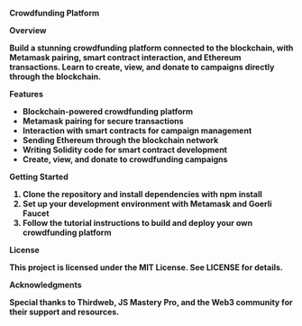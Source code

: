  
<b>Crowdfunding Platform

<b>Overview

Build a stunning crowdfunding platform connected to the blockchain, with Metamask pairing, smart contract interaction, and Ethereum transactions. Learn to create, view, and donate to campaigns directly through the blockchain.

<b>Features

- Blockchain-powered crowdfunding platform
- Metamask pairing for secure transactions
- Interaction with smart contracts for campaign management
- Sending Ethereum through the blockchain network
- Writing Solidity code for smart contract development
- Create, view, and donate to crowdfunding campaigns

<b>Getting Started

1. Clone the repository and install dependencies with npm install
2. Set up your development environment with Metamask and Goerli Faucet
3. Follow the tutorial instructions to build and deploy your own crowdfunding platform

<b>License

This project is licensed under the MIT License. See LICENSE for details.

Acknowledgments

Special thanks to Thirdweb, JS Mastery Pro, and the Web3 community for their support and resources.
